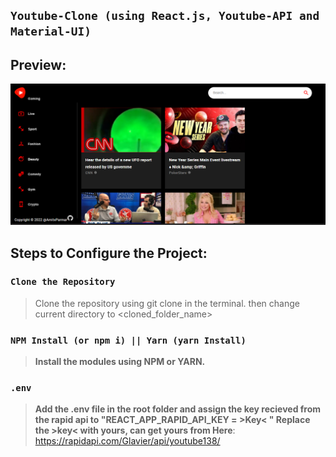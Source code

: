 ## `Youtube-Clone (using React.js, Youtube-API and Material-UI)`

## Preview:
 <img src="https://github.com/AmitxParmar/Youtube-Clone/blob/ee211c97a579edf7346586c560159855b8174bdb/Screenshot%202023-01-19%20162347.png" />

## Steps to Configure the Project:

### `Clone the Repository`

> Clone the repository using git clone <repo name> in the terminal. 
then change current directory to <cloned_folder_name>

### `NPM Install (or npm i) || Yarn (yarn Install)`
> **Install the modules using NPM or YARN.**

### `.env` 
> **Add the .env file in the root folder and assign the key recieved from the rapid api to "REACT_APP_RAPID_API_KEY = >Key< " Replace the >key< with yours, can get yours from Here**: https://rapidapi.com/Glavier/api/youtube138/
